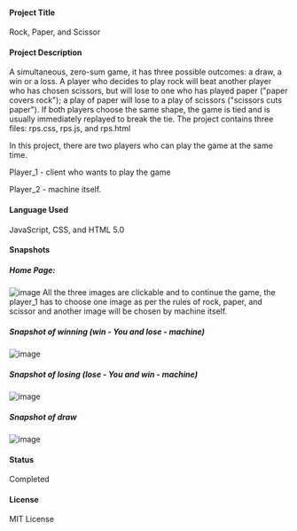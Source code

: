 #### Project Title
Rock, Paper, and Scissor

#### Project Description
A simultaneous, zero-sum game, it has three possible outcomes: a draw, a win or a loss. A player who decides to play rock will beat another player who has chosen scissors, but will lose to one who has played paper ("paper covers rock"); a play of paper will lose to a play of scissors ("scissors cuts paper"). If both players choose the same shape, the game is tied and is usually immediately replayed to break the tie. 
The project contains three files: rps.css, rps.js, and rps.html

In this project, there are two players who can play the game at the same time. 

Player_1 - client who wants to play the game

Player_2 - machine itself.

#### Language Used
JavaScript, CSS, and HTML 5.0

#### Snapshots
##### Home Page: 
![image](https://user-images.githubusercontent.com/99959459/173144516-e09ff4d2-2dea-415d-9ae0-1a249999bbd7.png)
All the three images are clickable and to continue the game, the player_1 has to choose one image as per the rules of rock, paper, and scissor and another image will be chosen by machine itself.

##### Snapshot of winning (win - You and lose - machine)
![image](https://user-images.githubusercontent.com/99959459/173145092-8fd476b1-a3f1-4ee9-ab2c-4dd067f329e1.png)

##### Snapshot of losing (lose - You and win - machine)
![image](https://user-images.githubusercontent.com/99959459/173145286-2b871c97-a2e0-4243-bdbb-e8337b0d2027.png)

##### Snapshot of draw
![image](https://user-images.githubusercontent.com/99959459/173145409-2edfc0f8-7b9f-4da4-9e0e-1b5d345544e4.png)


#### Status
Completed

#### License
MIT License
